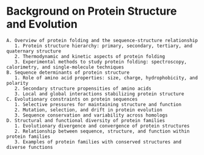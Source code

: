 # Background on Protein Structure and Evolution

    A. Overview of protein folding and the sequence-structure relationship
       1. Protein structure hierarchy: primary, secondary, tertiary, and quaternary structure
       2. Thermodynamic and kinetic aspects of protein folding
       3. Experimental methods to study protein folding: spectroscopy, calorimetry, and single-molecule techniques
    B. Sequence determinants of protein structure
       1. Role of amino acid properties: size, charge, hydrophobicity, and polarity
       2. Secondary structure propensities of amino acids
       3. Local and global interactions stabilizing protein structure
    C. Evolutionary constraints on protein sequences
       1. Selective pressures for maintaining structure and function
       2. Mutation, selection, and drift in protein evolution
       3. Sequence conservation and variability across homologs
    D. Structural and functional diversity of protein families
       1. Evolutionary divergence and convergence of protein structures
       2. Relationship between sequence, structure, and function within protein families
       3. Examples of protein families with conserved structures and diverse functions
